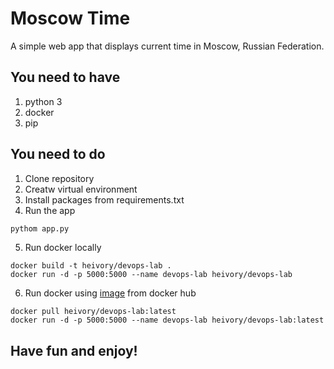 # Moscow Time
A simple web app that displays current time in Moscow, Russian Federation.

## You need to have
1. python 3
2. docker 
3. pip

## You need to do
1. Clone repository
2. Creatw virtual environment
3. Install packages from requirements.txt
4. Run the app

```sh
pythom app.py
```

5. Run docker locally

```
docker build -t heivory/devops-lab .
docker run -d -p 5000:5000 --name devops-lab heivory/devops-lab
```

6. Run docker using [image](https://hub.docker.com/repository/docker/heivory/devops-lab) from docker hub

```
docker pull heivory/devops-lab:latest
docker run -d -p 5000:5000 --name devops-lab heivory/devops-lab:latest
```


## Have fun and enjoy!

